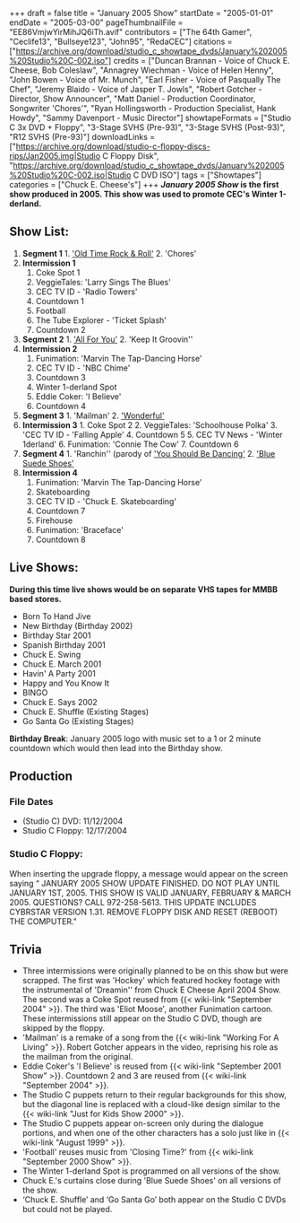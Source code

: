 +++
draft = false
title = "January 2005 Show"
startDate = "2005-01-01"
endDate = "2005-03-00"
pageThumbnailFile = "EE86VmjwYirMihJQ6iTh.avif"
contributors = ["The 64th Gamer", "Ceclife13", "Bullseye123", "John95", "RedaCEC"]
citations = ["https://archive.org/download/studio_c_showtape_dvds/January%202005%20Studio%20C-002.iso"]
credits = ["Duncan Brannan - Voice of Chuck E. Cheese, Bob Coleslaw", "Annagrey Wiechman - Voice of Helen Henny", "John Bowen - Voice of Mr. Munch", "Earl Fisher - Voice of Pasqually The Chef", "Jeremy Blaido - Voice of Jasper T. Jowls", "Robert Gotcher - Director, Show Announcer", "Matt Daniel - Production Coordinator, Songwriter 'Chores'", "Ryan Hollingsworth - Production Specialist, Hank Howdy", "Sammy Davenport - Music Director"]
showtapeFormats = ["Studio C 3x DVD + Floppy", "3-Stage SVHS (Pre-93)", "3-Stage SVHS (Post-93)", "R12 SVHS (Pre-93)"]
downloadLinks = ["https://archive.org/download/studio-c-floppy-discs-rips/Jan2005.img|Studio C Floppy Disk", "https://archive.org/download/studio_c_showtape_dvds/January%202005%20Studio%20C-002.iso|Studio C DVD ISO"]
tags = ["Showtapes"]
categories = ["Chuck E. Cheese's"]
+++
***January 2005 Show* is the first show produced in 2005. This show was used to promote CEC's Winter 1-derland.**

## Show List:

1.   **Segment 1**
    1.   ['Old Time Rock & Roll'](https://en.wikipedia.org/wiki/Old_Time_Rock_and_Roll)
    2.   'Chores'
2.  **Intermission 1**
    1.   Coke Spot 1
    2.   VeggieTales: 'Larry Sings The Blues'
    3.   CEC TV ID - 'Radio Towers'
    4.   Countdown 1
    5.   Football
    6.   The Tube Explorer - 'Ticket Splash'
    7.  Countdown 2
3.   **Segment 2**
    1.   ['All For You'](https://en.wikipedia.org/wiki/All_for_You_(Sister_Hazel_song))
    2.   'Keep It Groovin''
4.  **Intermission 2**
    1.   Funimation: 'Marvin The Tap-Dancing Horse'
    2.   CEC TV ID - 'NBC Chime'
    3.  Countdown 3
    4.   Winter 1-derland Spot
    5.  Eddie Coker: 'I Believe'
    6.   Countdown 4
5.   **Segment 3**
    1.   'Mailman'
    2.   ['Wonderful'](https://en.wikipedia.org/wiki/Jump5)
6.   **Intermission 3**
    1.  Coke Spot 2
    2.  VeggieTales: 'Schoolhouse Polka'
    3.  'CEC TV ID - 'Falling Apple'
    4.  Countdown 5
    5.  CEC TV News - 'Winter 1derland'
    6.  Funimation: 'Connie The Cow'
    7.  Countdown 6
7.   **Segment 4**
    1.   'Ranchin'' (parody of ['You Should Be Dancing'](https://en.wikipedia.org/wiki/You_Should_Be_Dancing)
    2.   ['Blue Suede Shoes'](https://en.wikipedia.org/wiki/Blue_Suede_Shoes)
8.  **Intermission 4**
    1.   Funimation: 'Marvin The Tap-Dancing Horse'
    2.   Skateboarding
    3.   CEC TV ID - 'Chuck E. Skateboarding'
    4.   Countdown 7
    5.   Firehouse
    6.   Funimation: 'Braceface'
    7.   Countdown 8


## Live Shows:

**During this time live shows would be on separate VHS tapes for MMBB based stores.**

- Born To Hand Jive
- New Birthday (Birthday 2002)
- Birthday Star 2001
- Spanish Birthday 2001
- Chuck E. Swing
- Chuck E. March 2001
- Havin' A Party 2001
- Happy and You Know It
- BINGO
- Chuck E. Says 2002
- Chuck E. Shuffle (Existing Stages)
- Go Santa Go (Existing Stages)

**Birthday Break**: January 2005 logo with music set to a 1 or 2 minute countdown which would then lead into the Birthday show.

## Production


### File Dates

- (Studio C) DVD: 11/12/2004
- Studio C Floppy: 12/17/2004

### Studio C Floppy:

When inserting the upgrade floppy, a message would appear on the screen saying
“ JANUARY 2005 SHOW UPDATE FINISHED.
 DO NOT PLAY UNTIL JANUARY 1ST, 2005.
 THIS SHOW IS VALID JANUARY, FEBRUARY & MARCH 2005.
 QUESTIONS? CALL 972-258-5613.
 THIS UPDATE INCLUDES CYBRSTAR VERSION 1.31.
 REMOVE FLOPPY DISK AND RESET (REBOOT) THE COMPUTER."

## Trivia

- Three intermissions were originally planned to be on this show but were scrapped. The first was 'Hockey' which featured hockey footage with the instrumental of 'Dreamin'' from Chuck E Cheese April 2004 Show. The second was a Coke Spot reused from {{< wiki-link "September 2004" >}}. The third was 'Eliot Moose', another Funimation cartoon. These intermissions still appear on the Studio C DVD, though are skipped by the floppy.
- 'Mailman' is a remake of a song from the {{< wiki-link "Working For A Living" >}}. Robert Gotcher appears in the video, reprising his role as the mailman from the original.
- Eddie Coker's 'I Believe' is reused from {{< wiki-link "September 2001 Show" >}}. Countdown 2 and 3 are reused from {{< wiki-link "September 2004" >}}.
- The Studio C puppets return to their regular backgrounds for this show, but the diagonal line is replaced with a cloud-like design similar to the {{< wiki-link "Just for Kids Show 2000" >}}.
- The Studio C puppets appear on-screen only during the dialogue portions, and when one of the other characters has a solo just like in {{< wiki-link "August 1999" >}}. 
- 'Football' reuses music from 'Closing Time?' from {{< wiki-link "September 2000 Show" >}}.
- The Winter 1-derland Spot is programmed on all versions of the show.
- Chuck E.'s curtains close during 'Blue Suede Shoes' on all versions of the show.
- ‘Chuck E. Shuffle’ and ‘Go Santa Go’ both appear on the Studio C DVDs but could not be played.

